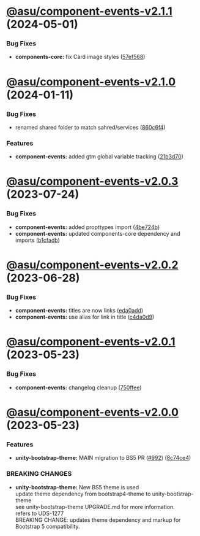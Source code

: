# [@asu/component-events-v2.1.1](https://github.com/asu/asu-unity-stack/compare/@asu/component-events-v2.1.0...@asu/component-events-v2.1.1) (2024-05-01)


### Bug Fixes

* **components-core:** fix Card image styles ([57ef568](https://github.com/asu/asu-unity-stack/commit/57ef568f50a0b0333b7f107ef15b45de187d19bd))

# [@asu/component-events-v2.1.0](https://github.com/asu/asu-unity-stack/compare/@asu/component-events-v2.0.3...@asu/component-events-v2.1.0) (2024-01-11)


### Bug Fixes

* renamed shared folder to match sahred/services ([860c6f4](https://github.com/asu/asu-unity-stack/commit/860c6f44d42119956cbaa36d8c9d8798613c76fa))


### Features

* **component-events:** added gtm global variable tracking ([21b3d70](https://github.com/asu/asu-unity-stack/commit/21b3d705e6df264899992e6acabebd0993fb1301))

# [@asu/component-events-v2.0.3](https://github.com/asu/asu-unity-stack/compare/@asu/component-events-v2.0.2...@asu/component-events-v2.0.3) (2023-07-24)


### Bug Fixes

* **component-events:** added propttypes import ([4be724b](https://github.com/asu/asu-unity-stack/commit/4be724be1a6d289cfc4ceadd529302dd8a304cf7))
* **component-events:** updated components-core dependency and imports ([b1cfadb](https://github.com/asu/asu-unity-stack/commit/b1cfadb38da9c47912ca769becc34921fbe207b2))

# [@asu/component-events-v2.0.2](https://github.com/asu/asu-unity-stack/compare/@asu/component-events-v2.0.1...@asu/component-events-v2.0.2) (2023-06-28)


### Bug Fixes

* **component-events:** titles are now links ([eda0add](https://github.com/asu/asu-unity-stack/commit/eda0addb8658d6c898b7590bad6d504799ccdfd3))
* **component-events:** use alias for link in title ([c4da0d9](https://github.com/asu/asu-unity-stack/commit/c4da0d92672885d684f2e97cebeb9be75a33e3b5))

# [@asu/component-events-v2.0.1](https://github.com/asu/asu-unity-stack/compare/@asu/component-events-v2.0.0...@asu/component-events-v2.0.1) (2023-05-23)


### Bug Fixes

* **component-events:** changelog cleanup ([750ffee](https://github.com/asu/asu-unity-stack/commit/750ffee7dee8a019648f0de7a91f7d578c19e8fd))

# [@asu/component-events-v2.0.0](https://github.com/asu/asu-unity-stack/compare/@asu/component-events-v1.1.2...@asu/component-events-v2.0.0) (2023-05-23)


### Features

* **unity-bootstrap-theme:** MAIN migration to BS5 PR ([#992](https://github.com/asu/asu-unity-stack/issues/992)) ([8c74ce4](https://github.com/asu/asu-unity-stack/commit/8c74ce4dc65278839b207b9ae895ea76e8e2195d))


### BREAKING CHANGES

* **unity-bootstrap-theme:** New BS5 theme is used<br>
update theme dependency from bootstrap4-theme to unity-bootstrap-theme<br>
see unity-bootstrap-theme UPGRADE.md for more information.<br>
refers to UDS-1277<br>
BREAKING CHANGE: updates theme dependency and markup for Bootstrap 5 compatibility.
